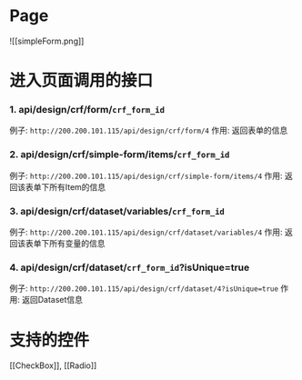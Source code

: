 # Page
![[simpleForm.png]]

# 进入页面调用的接口
### 1. api/design/crf/form/`crf_form_id`
例子:  `http://200.200.101.115/api/design/crf/form/4`
作用: 返回表单的信息

### 2. api/design/crf/simple-form/items/`crf_form_id`
例子: `http://200.200.101.115/api/design/crf/simple-form/items/4`
作用: 返回该表单下所有Item的信息

### 3. api/design/crf/dataset/variables/`crf_form_id`
例子: `http://200.200.101.115/api/design/crf/dataset/variables/4`
作用: 返回该表单下所有变量的信息

### 4. api/design/crf/dataset/`crf_form_id`?isUnique=true
例子: `http://200.200.101.115/api/design/crf/dataset/4?isUnique=true`
作用:  返回Dataset信息

# 支持的控件
[[CheckBox]],  [[Radio]]